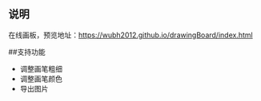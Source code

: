 ## 说明

在线画板，预览地址：https://wubh2012.github.io/drawingBoard/index.html

##支持功能
* 调整画笔粗细
* 调整画笔颜色
* 导出图片
